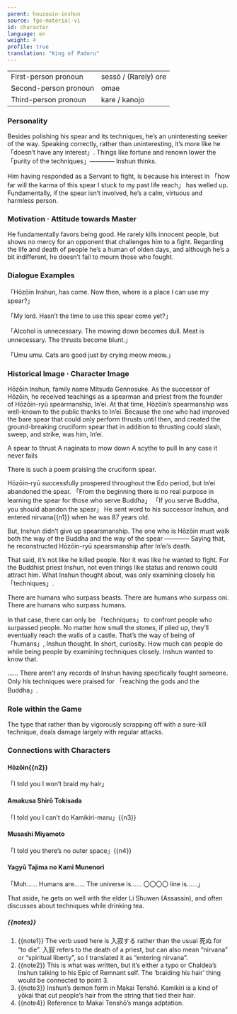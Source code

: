 ```yaml
---
parent: houzouin-inshun
source: fgo-material-vi
id: character
language: en
weight: 4
profile: true
translation: "King of Padoru"
---
```


<table>
  <tr><td>First-person pronoun</td><td>sessō / (Rarely) ore</td></tr>
  <tr><td>Second-person pronoun</td><td>omae</td></tr>
  <tr><td>Third-person pronoun</td><td>kare / kanojo</td></tr>
</table>

### Personality

Besides polishing his spear and its techniques, he’s an uninteresting seeker of the way. Speaking correctly, rather than uninteresting, it’s more like he 「doesn’t have any interest」. Things like fortune and renown lower the 「purity of the techniques」———— Inshun thinks.

Him having responded as a Servant to fight, is because his interest in 「how far will the karma of this spear I stuck to my past life reach」 has welled up.
Fundamentally, if the spear isn’t involved, he’s a calm, virtuous and harmless person.

### Motivation · Attitude towards Master

He fundamentally favors being good.
He rarely kills innocent people, but shows no mercy for an opponent that challenges him to a fight.
Regarding the life and death of people he’s a human of olden days, and although he’s a bit indifferent, he doesn’t fail to mourn those who fought.

### Dialogue Examples

「Hōzōin Inshun, has come. Now then, where is a place I can use my spear?」

「My lord. Hasn’t the time to use this spear come yet?」

「Alcohol is unnecessary. The mowing down becomes dull. Meat is unnecessary. The thrusts become blunt.」

「Umu umu. Cats are good just by crying meow meow.」

### Historical Image · Character Image

Hōzōin Inshun, family name Mitsuda Gennosuke. As the successor of Hōzōin, he received teachings as a spearman and priest from the founder of Hōzōin-ryū spearmanship, In’ei.
At that time, Hōzōin’s spearmanship was well-known to the public thanks to In’ei.
Because the one who had improved the bare spear that could only perform thrusts until then, and created the ground-breaking cruciform spear that in addition to thrusting could slash, sweep, and strike, was him, In’ei.

A spear to thrust A naginata to mow down A scythe to pull
In any case it never fails

There is such a poem praising the cruciform spear.

Hōzōin-ryū successfully prospered throughout the Edo period, but In’ei abandoned the spear. 「From the beginning there is no real purpose in learning the spear for those who serve Buddha」
「If you serve Buddha, you should abandon the spear」
He sent word to his successor Inshun, and entered nirvana{{n1}} when he was 87 years old.

But, Inshun didn’t give up spearsmanship.
The one who is Hōzōin must walk both the way of the Buddha and the way of the spear ———— Saying that, he reconstructed Hōzōin-ryū spearsmanship after In’ei’s death.

That said, it’s not like he killed people.
Nor it was like he wanted to fight.
For the Buddhist priest Inshun, not even things like status and renown could attract him.
What Inshun thought about, was only examining closely his 「techniques」.

There are humans who surpass beasts.
There are humans who surpass oni.
There are humans who surpass humans.

In that case, there can only be 「techniques」 to confront people who surpassed people. No matter how small the stones, if piled up, they’ll eventually reach the walls of a castle.
That’s the way of being of 「humans」, Inshun thought.
In short, curiosity. How much can people do while being people by examining techniques closely.
Inshun wanted to know that.

…… There aren’t any records of Inshun having specifically fought someone.
Only his techniques were praised for 「reaching the gods and the Buddha」.

### Role within the Game

The type that rather than by vigorously scrapping off with a sure-kill technique, deals damage largely with regular attacks.

### Connections with Characters

#### Hōzōin{{n2}}

「I told you
I won’t braid
my hair」

#### Amakusa Shirō Tokisada

「I told you
I can’t do
Kamikiri-maru」{{n3}}

#### Musashi Miyamoto

「I told you
there’s no
outer space」{{n4}}

#### Yagyū Tajima no Kami Munenori

「Muh…… Humans are…… The universe is……
〇〇〇〇 line is……」

That aside, he gets on well with the elder Li Shuwen (Assassin), and often discusses about techniques while drinking tea.

##### {{notes}}

1. {{note1}} The verb used here is 入寂する rather than the usual 死ぬ for “to die”. 入寂 refers to the death of a priest, but can also mean “nirvana” or “spiritual liberty”, so I translated it as “entering nirvana”.
2. {{note2}} This is what was written, but it’s either a typo or Chaldea’s Inshun talking to his Epic of Remnant self. The ’braiding his hair’ thing would be connected to point 3.
3. {{note3}} Inshun’s demon form in Makai Tenshō. Kamikiri is a kind of yōkai that cut people’s hair from the string that tied their hair.
4. {{note4}} Reference to Makai Tenshō’s manga adptation.
